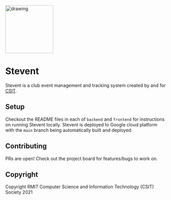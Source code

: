 <img src="https://user-images.githubusercontent.com/16392483/121765875-6d564980-cb91-11eb-91c2-8e15512dd570.png" alt="drawing" width="150"/>

# Stevent

Stevent is a club event management and tracking system created by and for [CSIT](https://csitsociety.club/). 

## Setup

Checkout the README files in each of `backend` and `frontend` for instructions on running Stevent locally. Stevent is deployed to Google cloud platform with the `main` branch being automatically built and deployed.

## Contributing

PRs are open! Check out the project board for features/bugs to work on.

## Copyright

Copyright RMIT Computer Science and Information Technology (CSIT) Society 2021
